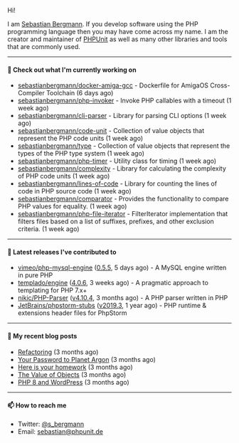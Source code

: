 Hi!

I am [Sebastian Bergmann](https://sebastian-bergmann.de/). If you develop software using the PHP programming language then you may have come across my name. I am the creator and maintainer of [PHPUnit](https://phpunit.de/) as well as many other libraries and tools that are commonly used.

---

#### 👷 Check out what I'm currently working on

- [sebastianbergmann/docker-amiga-gcc](https://github.com/sebastianbergmann/docker-amiga-gcc) - Dockerfile for AmigaOS Cross-Compiler Toolchain (6 days ago)
- [sebastianbergmann/php-invoker](https://github.com/sebastianbergmann/php-invoker) - Invoke PHP callables with a timeout (1 week ago)
- [sebastianbergmann/cli-parser](https://github.com/sebastianbergmann/cli-parser) - Library for parsing CLI options (1 week ago)
- [sebastianbergmann/code-unit](https://github.com/sebastianbergmann/code-unit) - Collection of value objects that represent the PHP code units (1 week ago)
- [sebastianbergmann/type](https://github.com/sebastianbergmann/type) - Collection of value objects that represent the types of the PHP type system (1 week ago)
- [sebastianbergmann/php-timer](https://github.com/sebastianbergmann/php-timer) - Utility class for timing (1 week ago)
- [sebastianbergmann/complexity](https://github.com/sebastianbergmann/complexity) - Library for calculating the complexity of PHP code units (1 week ago)
- [sebastianbergmann/lines-of-code](https://github.com/sebastianbergmann/lines-of-code) - Library for counting the lines of code in PHP source code (1 week ago)
- [sebastianbergmann/comparator](https://github.com/sebastianbergmann/comparator) - Provides the functionality to compare PHP values for equality. (1 week ago)
- [sebastianbergmann/php-file-iterator](https://github.com/sebastianbergmann/php-file-iterator) - FilterIterator implementation that filters files based on a list of suffixes, prefixes, and other exclusion criteria. (1 week ago)

---

#### 🔭 Latest releases I've contributed to

- [vimeo/php-mysql-engine](https://github.com/vimeo/php-mysql-engine) ([0.5.5](https://github.com/vimeo/php-mysql-engine/releases/tag/0.5.5), 5 days ago) - A MySQL engine written in pure PHP
- [templado/engine](https://github.com/templado/engine) ([4.0.6](https://github.com/templado/engine/releases/tag/4.0.6), 3 weeks ago) - A pragmatic approach to templating for PHP 7.x&#43;
- [nikic/PHP-Parser](https://github.com/nikic/PHP-Parser) ([v4.10.4](https://github.com/nikic/PHP-Parser/releases/tag/v4.10.4), 3 months ago) - A PHP parser written in PHP
- [JetBrains/phpstorm-stubs](https://github.com/JetBrains/phpstorm-stubs) ([v2019.3](https://github.com/JetBrains/phpstorm-stubs/releases/tag/v2019.3), 1 year ago) - PHP runtime &amp; extensions header files for PhpStorm

---

#### 📜 My recent blog posts

- [Refactoring](https://thephp.cc/news/2021/01/refactoring) (3 months ago)
- [Your Password to Planet Argon](https://thephp.cc/news/2021/01/your-password-to-planet-argon) (3 months ago)
- [Here is your homework](https://thephp.cc/news/2021/01/here-is-your-homework) (3 months ago)
- [The Value of Objects](https://thephp.cc/news/2021/01/the-value-of-objects) (3 months ago)
- [PHP 8 and WordPress](https://thephp.cc/news/2021/01/php8-and-wordpress) (3 months ago)

---

#### 📫 How to reach me

- Twitter: [@s_bergmann](https://twitter.com/s_bergmann)
- Email: [sebastian@phpunit.de](mailto://sebastian@phpunit.de)
